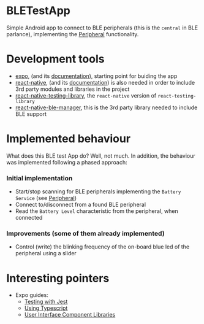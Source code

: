 # BLETestApp

Simple Android app to connect to BLE peripherals (this is the `central` in BLE parlance), implementing
the [Peripheral](../Peripheral/README.md) functionality.


# Development tools

* [expo](https://expo.io/), (and its [documentation](https://docs.expo.io/)), starting point for buiding the app
* [react-native](https://reactnative.dev/), (and its [documentation](https://reactnative.dev/docs/getting-started)) is also needed
in order to include 3rd party modules and libraries in the project
* [react-native-testing-library](https://github.com/callstack/react-native-testing-library), the `react-native` version of `react-testing-library`
* [react-native-ble-manager](https://www.npmjs.com/package/react-native-ble-manager), this is the 3rd party library
needed to include BLE support

# Implemented behaviour

What does this BLE test App do? Well, not much. In addition, the behaviour was implemented
following a phased approach:

### Initial implementation

* Start/stop scanning for BLE peripherals implementing the `Battery Service` (see [Peripheral](../Peripheral/README.md))
* Connect to/disconnect from a found BLE peripheral
* Read the `Battery Level` characteristic from the peripheral, when connected

### Improvements (some of them already implemented)

* Control (write) the blinking frequency of the on-board blue led of the peripheral using a slider
 
 
# Interesting pointers
 
* Expo guides:
  * [Testing with Jest](https://docs.expo.io/guides/testing-with-jest/)
  * [Using Typescript](https://docs.expo.io/guides/typescript/)
  * [User Interface Component Libraries](https://docs.expo.io/guides/userinterface/)